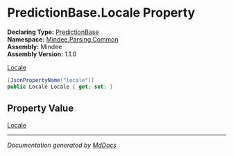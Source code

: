 ﻿<!--  
  <auto-generated>   
    The contents of this file were generated by a tool.  
    Changes to this file may be list if the file is regenerated  
  </auto-generated>   
-->

# PredictionBase.Locale Property

**Declaring Type:** [PredictionBase](../index.md)  
**Namespace:** [Mindee.Parsing.Common](../../index.md)  
**Assembly:** Mindee  
**Assembly Version:** 1.1.0

[Locale](../../Locale/index.md)

```csharp
[JsonPropertyName("locale")]
public Locale Locale { get; set; }
```

## Property Value

[Locale](../../Locale/index.md)

___

*Documentation generated by [MdDocs](https://github.com/ap0llo/mddocs)*
